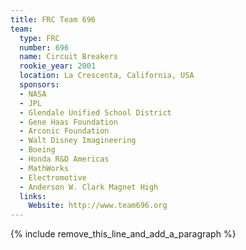 ```yaml
---
title: FRC Team 696
team:
  type: FRC
  number: 696
  name: Circuit Breakers
  rookie_year: 2001
  location: La Crescenta, California, USA
  sponsors:
  - NASA
  - JPL
  - Glendale Unified School District
  - Gene Haas Foundation
  - Arconic Foundation
  - Walt Disney Imagineering
  - Boeing
  - Honda R&D Americas
  - MathWorks
  - Electromotive
  - Anderson W. Clark Magnet High
  links:
    Website: http://www.team696.org
---
```


{% include remove_this_line_and_add_a_paragraph %}
